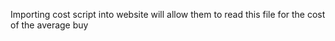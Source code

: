 Importing cost script into website will allow them to read this file for the cost of the average buy
